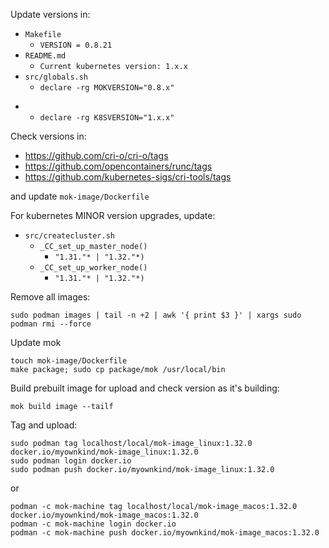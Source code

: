 Update versions in:
- `Makefile`
  - `VERSION = 0.8.21`
- `README.md`
  - `Current kubernetes version: 1.x.x`
- `src/globals.sh`
  - `declare -rg MOKVERSION="0.8.x"`
+ - `declare -rg K8SVERSION="1.x.x"`

Check versions in:
- https://github.com/cri-o/cri-o/tags
- https://github.com/opencontainers/runc/tags
- https://github.com/kubernetes-sigs/cri-tools/tags

and update `mok-image/Dockerfile`

For kubernetes MINOR version upgrades, update:
- `src/createcluster.sh`
  - `_CC_set_up_master_node()`
    - `"1.31."* | "1.32."*)`
  - `_CC_set_up_worker_node()`
    - `"1.31."* | "1.32."*)`

Remove all images:
```
sudo podman images | tail -n +2 | awk '{ print $3 }' | xargs sudo podman rmi --force
```
Update mok
```
touch mok-image/Dockerfile
make package; sudo cp package/mok /usr/local/bin
```
Build prebuilt image for upload and check version as it's building:
```
mok build image --tailf
```
Tag and upload:
```
sudo podman tag localhost/local/mok-image_linux:1.32.0 docker.io/myownkind/mok-image_linux:1.32.0
sudo podman login docker.io
sudo podman push docker.io/myownkind/mok-image_linux:1.32.0
```
or
```
podman -c mok-machine tag localhost/local/mok-image_macos:1.32.0 docker.io/myownkind/mok-image_macos:1.32.0
podman -c mok-machine login docker.io
podman -c mok-machine push docker.io/myownkind/mok-image_macos:1.32.0
```

